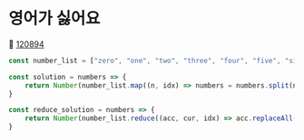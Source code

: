 # 영어가 싫어요
🔗 <a href="https://school.programmers.co.kr/learn/courses/30/lessons/120894">120894</a>

```javascript
const number_list = ["zero", "one", "two", "three", "four", "five", "six", "seven", "eight", "nine"]

const solution = numbers => {
    return Number(number_list.map((n, idx) => numbers = numbers.split(n).join(idx))[number_list.length - 1])
}

const reduce_solution = numbers => {
    return Number(number_list.reduce((acc, cur, idx) => acc.replaceAll(cur, idx), numbers))
}
```

